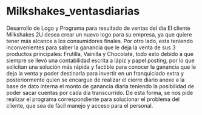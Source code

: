 # Milkshakes_ventasdiarias
Desarrollo de Logo y  Programa para resultado de ventas del dia
El cliente Milkshakes 2U desea crear un nuevo logo para su empresa, ya que quiere tener más alcance a los consumidores finales. Por otro lado, esta teniendo inconvenientes para saber la ganancia que le deja la venta de sus 3 productos principales: Frutilla, Vainilla y Chocolate, todo esto debido a que siempre se llevó una contabilidad escrita a lápiz y papel posting, por lo que solicitan una solución más rápida y factible para conocer la ganancia que le deja la venta y poder destinarla para invertir en un franquiciado extra y posteriormente quien se encargue de realizar el cierre diario anexe a la base de dato interna el monto de ganancia diaria teniendo la posibilidad de poder sacar cuentas por cada día transcurrido.
De esta forma, se nos pide realizar el programa correspondiente para solucionar el problema del cliente, que sea de fácil manejo y acceso para el personal.
